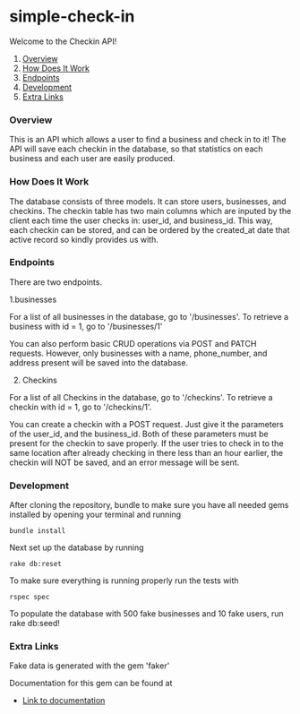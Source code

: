 # simple-check-in

Welcome to the Checkin API!

1. [Overview](#overview)
2. [How Does It Work](#how-does-it-work)
3. [Endpoints](#endpoints)
4. [Development](#development)
5. [Extra Links](#extra-links)

### Overview

This is an API which allows a user to find a business and check in to it! The API will save each checkin in the database, so that statistics on each business and each user are easily produced. 

### How Does It Work

The database consists of three models. It can store users, businesses, and checkins. The checkin table has two main columns which are inputed by the client each time the user checks in: user_id, and business_id. This way, each checkin can be stored, and can be ordered by the created_at date that active record so kindly provides us with.  

### Endpoints

There are two endpoints. 

1.businesses

For a list of all businesses in the database, go to '/businesses'. To retrieve a business with id = 1, go to '/businesses/1' 

You can also perform basic CRUD operations via POST and PATCH requests. However, only businesses with a name, phone_number, and address present will be saved into the database. 

2. Checkins

For a list of all Checkins in the database, go to '/checkins'. To retrieve a checkin with id = 1, go to '/checkins/1'.

You can create a checkin with a POST request. Just give it the parameters of the user_id, and the business_id. Both of these parameters must be present for the checkin to save properly. If the user tries to check in to the same location after already checking in there less than an hour earlier, the checkin will NOT be saved, and an error message will be sent. 

### Development
After cloning the repository, bundle to make sure you have all needed gems installed by opening your terminal and running
```
bundle install
```

Next set up the database by running
```
rake db:reset
```
To make sure everything is running properly run the tests with
```
rspec spec

```

To populate the database with 500 fake businesses and 10 fake users, run rake db:seed!

### Extra Links

Fake data is generated with the gem 'faker'

Documentation for this gem can be found at

- [Link to documentation](https://github.com/stympy/faker)
